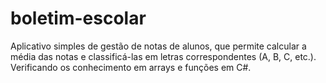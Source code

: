 # boletim-escolar
Aplicativo simples de gestão de notas de alunos, que permite calcular a média das notas e classificá-las em letras correspondentes (A, B, C, etc.). Verificando os conhecimento em arrays e funções em C#.
